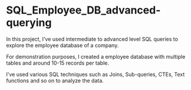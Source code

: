 # SQL_Employee_DB_advanced-querying

In this project, I've used intermediate to advanced level SQL queries to explore the employee database of a company.

For demonstration purposes, I created a employee database with multiple tables and around 10-15 records per table.

I've used various SQL techniques such as Joins, Sub-queries, CTEs, Text functions and so on to analyze the data.
